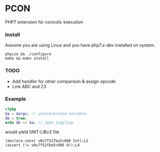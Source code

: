 # PCON
PHP7 extension for concolic execution


### Install
Assume you are using Linux and you have php7.x-dev installed on system.
```
phpize && ./configure
make && make install
```


### TODO
* Add handler for other comparison & assign opcode
* Link ABC and Z3


### Example
```php
<?php
$a = $argv; // uninterpreted variable
$b = true;
echo $b == $a; // type juggling
```

would yield SMT-LIBv2 file
```
(declare-const v0x7f52fba5c008 Int);L2
(assert (!= v0x7f52fba5c008 0));L4
```
